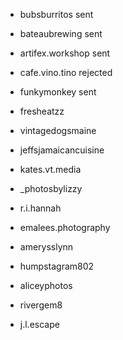 * bubsburritos        sent
* bateaubrewing       sent
* artifex.workshop    sent
* cafe.vino.tino      rejected
* funkymonkey         sent

* fresheatzz
* vintagedogsmaine
* jeffsjamaicancuisine
* kates.vt.media
* _photosbylizzy
* r.i.hannah
* emalees.photography
* amerysslynn
* humpstagram802
* aliceyphotos
* rivergem8
* j.l.escape